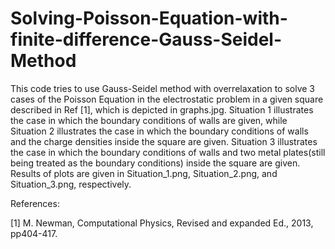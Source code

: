 # Solving-Poisson-Equation-with-finite-difference-Gauss-Seidel-Method
This code tries to use Gauss-Seidel method with overrelaxation to solve 3 cases of the Poisson Equation in the electrostatic problem in a given square described in Ref [1], which is depicted in graphs.jpg. 
Situation 1 illustrates the case in which the boundary conditions of walls are given, while Situation 2 illustrates the case in which the boundary conditions of walls and the charge densities inside the square are given. Situation 3 illustrates the case in which the boundary conditions of walls and two metal plates(still being treated as the boundary conditions) inside the square are given. Results of plots are given in Situation_1.png, Situation_2.png, and Situation_3.png, respectively.

References:

[1] M. Newman, Computational Physics, Revised and expanded Ed., 2013, pp404-417.


